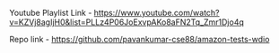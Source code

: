 Youtube Playlist Link - https://www.youtube.com/watch?v=KZVj8agIjH0&list=PLLz4P06JoExvpAKo8aFN2Tq_Zmr1Djo4q

Repo link - https://github.com/pavankumar-cse88/amazon-tests-wdio
